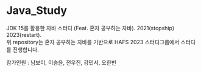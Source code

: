 # Java_Study
JDK 15를 활용한 자바 스터디 (Feat. 혼자 공부하는 자바).  2021(stopship) 2023(restart).   
위 repository는 혼자 공부하는 자바를 기반으로 HAFS 2023 스터디그룹에서 스터디를 진행합니다.  

참가인원 : 남보미, 이승윤, 전우진, 강민서, 오한빈
